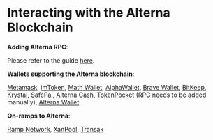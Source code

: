 # Interacting with the Alterna Blockchain

**Adding Alterna RPC**:&#x20;

Please refer to the guide [here](https://tutorials.alternanetwork.org/tutorials/network-tutorials/adding-fuse-network-to-metamask).



**Wallets supporting the Alterna blockchain**:

[Metamask](https://metamask.io), [imToken](https://imtoken.im), [Math Wallet](https://mathwallet.org), [AlphaWallet](https://alphawallet.com), [Brave Wallet](https://brave.com/wallet/), [BitKeep](https://bitkeep.com/), [Krystal](https://krystal.app), [SafePal](https://safepal.io/), [Alterna Cash](https://fuse.cash), [TokenPocket](https://www.tokenpocket.pro/en/) (RPC needs to be added manually), [Alterna Wallet](https://play.google.com/store/apps/details?id=io.fuse.fusecash\&hl=en\&gl=US)



**On-ramps to Alterna**:

[Ramp Network](https://ramp.network), [XanPool](https://xanpool.com/), [Transak](https://transak.com/)

